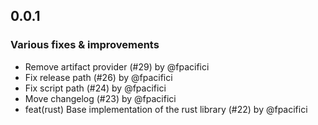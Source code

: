 ## 0.0.1

### Various fixes & improvements

- Remove artifact provider (#29) by @fpacifici
- Fix release path (#26) by @fpacifici
- Fix script path (#24) by @fpacifici
- Move changelog (#23) by @fpacifici
- feat(rust) Base implementation of the rust library (#22) by @fpacifici

